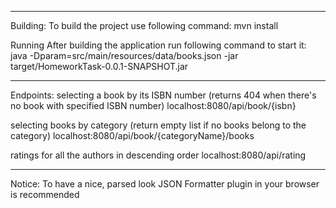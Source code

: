 ******
Building:
To build the project use following command:
mvn install

Running After building the application run following command to start it:
java -Dparam=src/main/resources/data/books.json -jar target/HomeworkTask-0.0.1-SNAPSHOT.jar

******
Endpoints:
selecting a book by its ISBN number (returns 404 when there's no book with specified ISBN number) localhost:8080/api/book/{isbn}

selecting books by category (return empty list if no books belong to the category) localhost:8080/api/book/{categoryName}/books

ratings for all the authors in descending order localhost:8080/api/rating
******

Notice:
To have a nice, parsed look JSON Formatter plugin in your browser is recommended